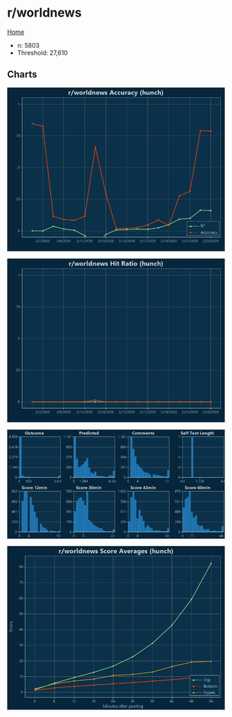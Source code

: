 # r/worldnews

[Home](../index.md)

* n: 5803
* Threshold: 27,610

## Charts

![r/worldnews R² (hunch)](../images/hunch_worldnews_Accuracy.png "r/worldnews R² (hunch)")

![r/worldnews Hit Ratio (hunch)](../images/hunch_worldnews_HitRatio.png "r/worldnews Hit Ratio (hunch)")

![r/worldnews Distributions (hunch)](../images/hunch_worldnews_Distributions.png "r/worldnews Distributions (hunch)")

![r/worldnews Score Averages (hunch)](../images/hunch_worldnews_Scores.png "r/worldnews Score Averages (hunch)")

